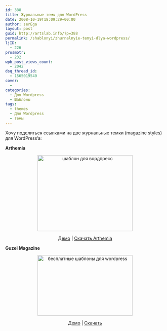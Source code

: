 ```yaml
---
id: 388
title: Журнальные темы для WordPress
date: 2008-10-19T18:09:29+00:00
author: serEga
layout: post
guid: http://artslab.info/?p=388
permalink: /shablonyi/zhurnalnyie-temyi-dlya-wordpress/
ljID:
  - 226
prosmotr:
  - 232
wpb_post_views_count:
  - 2042
dsq_thread_id:
  - 1565019540
cover:
  - 
categories:
  - Для Wordpress
  - Шаблоны
tags:
  - themes
  - Для Wordpress
  - темы
---
```

Хочу поделиться ссылками на две журнальные темки (magazine styles) для WordPress&#8217;a:

**Arthemia**

<p style="text-align: center;">
  <a rel="lightbox" href="http://artslab.info/wp-content/uploads/arthemia.jpg"><img class="alignnone size-medium wp-image-390 aligncenter" title="arthemia" src="http://artslab.info/wp-content/uploads/arthemia-300x240.jpg" alt="шаблон для вордпресс" width="300" height="240" /></a>
</p>

<p style="text-align: center;">
  <a href="http://michaelhutagalung.com/arthemia/" target="_blank">Демо</a> | <a href="http://michaelhutagalung.com/2008/05/arthemia-magazine-blog-wordpress-theme-released/" target="_blank">Скачать Arthemia</a>
</p>

**Guzel Magazine**

<p style="text-align: center;">
  <a href="http://artslab.info/wp-content/uploads/guzel.jpg" rel="lightbox"><img class="alignnone size-medium wp-image-389 aligncenter" title="guzel magazine style" src="http://artslab.info/wp-content/uploads/guzel-300x191.jpg" alt="бесплатные шаблоны для wordpress" width="300" height="191" srcset="http://img.artslab.info/guzel-300x191.jpg 300w, http://img.artslab.info/guzel.jpg 1185w" sizes="(max-width: 300px) 100vw, 300px" /></a>
</p>

<p style="text-align: center;">
  <a href="http://customthemedesign.com/guzel/" target="_blank">Демо</a> | <a href="http://customthemedesign.com/free-wordpress-themes/guzel-pro-magazine/" target="_blank">Скачать</a>
</p>